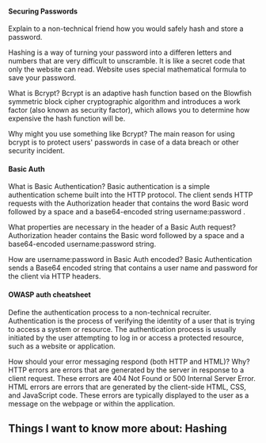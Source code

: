 #### Securing Passwords

Explain to a non-technical friend how you would safely hash and store a password.

Hashing is a way of turning your password into a differen letters and numbers that are very difficult to unscramble. 
It is like a secret code that only the website can read. Website uses special mathematical formula to save your password.

What is Bcrypt?
Bcrypt is an adaptive hash function based on the Blowfish symmetric block cipher cryptographic algorithm and introduces 
a work factor (also known as security factor), which allows you to determine how expensive the hash function will be.

Why might you use something like Bcrypt?
The main reason for using bcrypt is to protect users' passwords in case of a data breach or other security incident.

#### Basic Auth

What is Basic Authentication?
Basic authentication is a simple authentication scheme built into the HTTP protocol. 
The client sends HTTP requests with the Authorization header that contains the word Basic word followed by a space 
and a base64-encoded string username:password .

What properties are necessary in the header of a Basic Auth request?
Authorization header contains the Basic word followed by a space and a base64-encoded username:password string.

How are username:password in Basic Auth encoded?
Basic Authentication sends a Base64 encoded string that contains a user name and password for the client via HTTP headers.

#### OWASP auth cheatsheet

Define the authentication process to a non-technical recruiter.
Authentication is the process of verifying the identity of a user that is trying to access a system or resource.
The authentication process is usually initiated by the user attempting to log in or access a protected resource, such as a website or application.

How should your error messaging respond (both HTTP and HTML)? Why?
HTTP errors are errors that are generated by the server in response to a client request. These errors are 404 Not Found or 500 Internal Server Error. 
HTML errors are errors that are generated by the client-side HTML, CSS, and JavaScript code. These errors are typically displayed to the user as a message on the 
webpage or within the application. 

## Things I want to know more about: Hashing
